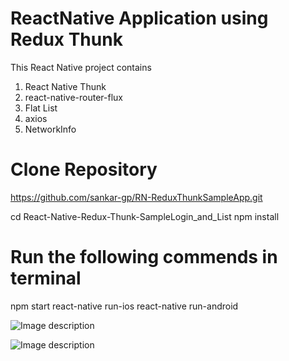 # ReactNative Application using Redux Thunk

This React Native project contains
1. React Native Thunk
2. react-native-router-flux
3. Flat List
4. axios
5. NetworkInfo

# Clone Repository

https://github.com/sankar-gp/RN-ReduxThunkSampleApp.git

cd React-Native-Redux-Thunk-SampleLogin_and_List
npm install

# Run the following commends in terminal

npm start
react-native run-ios
react-native run-android


![Image description](https://github.com/sankar-gp/React-Native-Redux-Thunk-SampleLogin_and_List/blob/master/screenshots/one.png)



![Image description](https://github.com/sankar-gp/React-Native-Redux-Thunk-SampleLogin_and_List/blob/master/screenshots/two.png)


